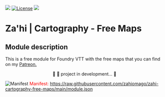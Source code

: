 <img src="https://img.shields.io/static/v1?label=Release&message=1.0.2&color=05CE78&style=flat&logo=Zahi"/>	[![License](https://img.shields.io/badge/License-CreativeCommons-blue)](https://raw.githubusercontent.com/zahiomago/zahi-cartography-free-maps/main/LICENSE)	<img src="https://img.shields.io/static/v1?label=Status&message=InDevelopment&color=7159c1&style=flat&logo=Zahi"/><br>


# Za'hi | Cartography - Free Maps

## Module description
This is a free module for Foundry VTT with the free maps that you can find on my <a href="https://www.patreon.com/zahithemage" target="_blank"> Patreon. </a>

<p align="center">
	🚧 🚀 project in development...  🚧
</p>

![Manifest](https://img.shields.io/badge/•-Manifest-orange)
<font color="red">Manifest:</font> https://raw.githubusercontent.com/zahiomago/zahi-cartography-free-maps/main/module.json
